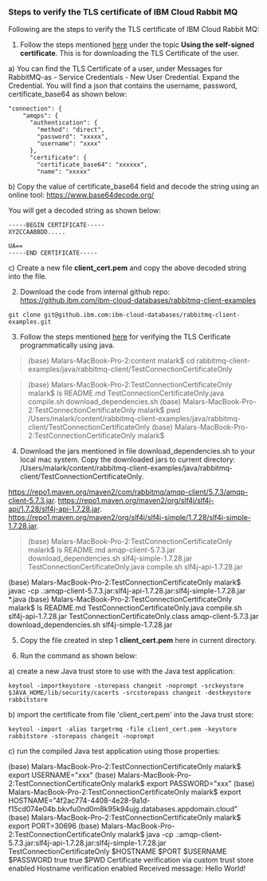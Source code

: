### Steps to verify the TLS certificate of IBM Cloud Rabbit MQ 

Following are the steps to verify the TLS certificate of IBM Cloud Rabbit MQ:  

1. Follow the steps mentioned [here](https://cloud.ibm.com/docs/messages-for-rabbitmq?topic=messages-for-rabbitmq-management-plugin) under the topic **Using the self-signed certificate**. This is for downloading the TLS Certificate of the user.   

a) You can find the TLS Certificate of a user, under Messages for RabbitMQ-as - Service Credentials - New User Credential. Expand the Credential. You will find a json that contains the username, password, certificate_base64 as shown below:  

```
"connection": {
    "amqps": {
      "authentication": {
        "method": "direct",
        "password": "xxxxx",
        "username": "xxxx"
      },
      "certificate": {
        "certificate_base64": "xxxxxx",
        "name": "xxxxx"
```

b) Copy the value of certificate_base64 field and decode the string using an online tool: https://www.base64decode.org/ 

You will get a decoded string as shown below:  

```
-----BEGIN CERTIFICATE-----
XYZCCAABBDD.....

UA==
-----END CERTIFICATE-----
```
   
c) Create a new file **client_cert.pem** and copy the above decoded string into the file. 

2. Download the code from internal github repo: https://github.ibm.com/ibm-cloud-databases/rabbitmq-client-examples 

```
git clone git@github.ibm.com:ibm-cloud-databases/rabbitmq-client-examples.git
```
 
3. Follow the steps mentioned [here](https://github.ibm.com/ibm-cloud-databases/rabbitmq-client-examples/tree/master/java/rabbitmq-client/TestConnectionCertificateOnly) for verifying the TLS Cerificate programmatically using java.

> (base) Malars-MacBook-Pro-2:content malark$ cd rabbitmq-client-examples/java/rabbitmq-client/TestConnectionCertificateOnly

> (base) Malars-MacBook-Pro-2:TestConnectionCertificateOnly malark$ ls
README.md				TestConnectionCertificateOnly.java	compile.sh				download_dependencies.sh
(base) Malars-MacBook-Pro-2:TestConnectionCertificateOnly malark$ pwd
/Users/malark/content/rabbitmq-client-examples/java/rabbitmq-client/TestConnectionCertificateOnly
(base) Malars-MacBook-Pro-2:TestConnectionCertificateOnly malark$ 

4. Download the jars mentioned in file download_dependencies.sh to your local mac system. Copy the downloaded jars to current directory: /Users/malark/content/rabbitmq-client-examples/java/rabbitmq-client/TestConnectionCertificateOnly.   

https://repo1.maven.org/maven2/com/rabbitmq/amqp-client/5.7.3/amqp-client-5.7.3.jar. 
https://repo1.maven.org/maven2/org/slf4j/slf4j-api/1.7.28/slf4j-api-1.7.28.jar. 
https://repo1.maven.org/maven2/org/slf4j/slf4j-simple/1.7.28/slf4j-simple-1.7.28.jar. 

> (base) Malars-MacBook-Pro-2:TestConnectionCertificateOnly malark$ ls 
README.md				amqp-client-5.7.3.jar			download_dependencies.sh		slf4j-simple-1.7.28.jar 
TestConnectionCertificateOnly.java	compile.sh				slf4j-api-1.7.28.jar 
 
(base) Malars-MacBook-Pro-2:TestConnectionCertificateOnly malark$ javac -cp .:amqp-client-5.7.3.jar:slf4j-api-1.7.28.jar:slf4j-simple-1.7.28.jar *.java 
(base) Malars-MacBook-Pro-2:TestConnectionCertificateOnly malark$ ls 
README.md				TestConnectionCertificateOnly.java	compile.sh				slf4j-api-1.7.28.jar 
TestConnectionCertificateOnly.class	amqp-client-5.7.3.jar			download_dependencies.sh		slf4j-simple-1.7.28.jar 

5. Copy the file created in step 1 **client_cert.pem** here in current directory. 

6. Run the command as shown below:    

a) create a new Java trust store to use with the Java test application:   

```
keytool -importkeystore -storepass changeit -noprompt -srckeystore $JAVA_HOME/lib/security/cacerts -srcstorepass changeit -destkeystore rabbitstore
``` 

b) import the certificate from file 'client_cert.pem' into the Java trust store:   

```
keytool -import -alias targetrmq -file client_cert.pem -keystore rabbitstore -storepass changeit -noprompt
```

c) run the compiled Java test application using those properties: 

(base) Malars-MacBook-Pro-2:TestConnectionCertificateOnly malark$ export USERNAME="xxx" 
(base) Malars-MacBook-Pro-2:TestConnectionCertificateOnly malark$ export PASSWORD="xxx" 
(base) Malars-MacBook-Pro-2:TestConnectionCertificateOnly malark$ export HOSTNAME="4f2ac774-4408-4e28-9a1d-f15cd074e04b.bkvfu0nd0m8k95k94ujg.databases.appdomain.cloud"
(base) Malars-MacBook-Pro-2:TestConnectionCertificateOnly malark$ export PORT=30696
(base) Malars-MacBook-Pro-2:TestConnectionCertificateOnly malark$ java -cp .:amqp-client-5.7.3.jar:slf4j-api-1.7.28.jar:slf4j-simple-1.7.28.jar TestConnectionCertificateOnly $HOSTNAME $PORT $USERNAME $PASSWORD true true $PWD
Certificate verification via custom trust store enabled
Hostname verification enabled
Received message: Hello World!

